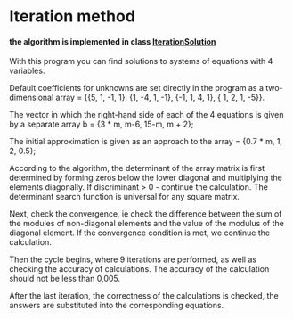 # Iteration method

#### the algorithm is implemented in class [IterationSolution](./IterationSolution.java)

With this program you can find solutions to systems of equations with 4 variables.

Default coefficients for unknowns are set directly in the program as a two-dimensional array 
= {{5, 1, -1, 1}, {1, -4, 1, -1}, {-1, 1, 4, 1}, { 1, 2, 1, -5}}.

The vector in which the right-hand side of each of the 4 equations
is given by a separate array b = {3 * m, m-6, 15-m, m + 2};

The initial approximation is given as an approach to the array = {0.7 * m, 1, 2, 0.5};

According to the algorithm, the determinant of the array matrix 
is first determined by forming zeros below the lower diagonal and 
multiplying the elements diagonally. If discriminant > 0 - continue the calculation.
The determinant search function is universal for any square matrix.

Next, check the convergence, ie check the difference between the sum of the modules
of non-diagonal elements and the value of the modulus of the diagonal element. 
If the convergence condition is met, we continue the calculation.

Then the cycle begins, where 9 iterations are performed, 
as well as checking the accuracy of calculations. 
The accuracy of the calculation should not be less than 0,005.

After the last iteration, the correctness of the calculations is checked,
the answers are substituted into the corresponding equations.